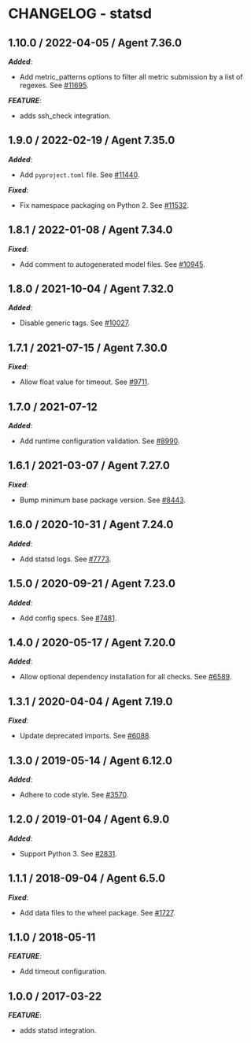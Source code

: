 # CHANGELOG - statsd

## 1.10.0 / 2022-04-05 / Agent 7.36.0

***Added***: 

* Add metric_patterns options to filter all metric submission by a list of regexes. See [#11695](https://github.com/DataDog/integrations-core/pull/11695).

***FEATURE***: 

* adds ssh_check integration.


## 1.9.0 / 2022-02-19 / Agent 7.35.0

***Added***: 

* Add `pyproject.toml` file. See [#11440](https://github.com/DataDog/integrations-core/pull/11440).

***Fixed***: 

* Fix namespace packaging on Python 2. See [#11532](https://github.com/DataDog/integrations-core/pull/11532).


## 1.8.1 / 2022-01-08 / Agent 7.34.0

***Fixed***: 

* Add comment to autogenerated model files. See [#10945](https://github.com/DataDog/integrations-core/pull/10945).


## 1.8.0 / 2021-10-04 / Agent 7.32.0

***Added***: 

* Disable generic tags. See [#10027](https://github.com/DataDog/integrations-core/pull/10027).


## 1.7.1 / 2021-07-15 / Agent 7.30.0

***Fixed***: 

* Allow float value for timeout. See [#9711](https://github.com/DataDog/integrations-core/pull/9711).


## 1.7.0 / 2021-07-12

***Added***: 

* Add runtime configuration validation. See [#8990](https://github.com/DataDog/integrations-core/pull/8990).


## 1.6.1 / 2021-03-07 / Agent 7.27.0

***Fixed***: 

* Bump minimum base package version. See [#8443](https://github.com/DataDog/integrations-core/pull/8443).


## 1.6.0 / 2020-10-31 / Agent 7.24.0

***Added***: 

* Add statsd logs. See [#7773](https://github.com/DataDog/integrations-core/pull/7773).


## 1.5.0 / 2020-09-21 / Agent 7.23.0

***Added***: 

* Add config specs. See [#7481](https://github.com/DataDog/integrations-core/pull/7481).


## 1.4.0 / 2020-05-17 / Agent 7.20.0

***Added***: 

* Allow optional dependency installation for all checks. See [#6589](https://github.com/DataDog/integrations-core/pull/6589).


## 1.3.1 / 2020-04-04 / Agent 7.19.0

***Fixed***: 

* Update deprecated imports. See [#6088](https://github.com/DataDog/integrations-core/pull/6088).


## 1.3.0 / 2019-05-14 / Agent 6.12.0

***Added***: 

* Adhere to code style. See [#3570](https://github.com/DataDog/integrations-core/pull/3570).


## 1.2.0 / 2019-01-04 / Agent 6.9.0

***Added***: 

* Support Python 3. See [#2831][1].


## 1.1.1 / 2018-09-04 / Agent 6.5.0

***Fixed***: 

* Add data files to the wheel package. See [#1727][2].


## 1.1.0 / 2018-05-11

***FEATURE***: 

* Add timeout configuration.


## 1.0.0 / 2017-03-22

***FEATURE***: 

* adds statsd integration.

[1]: https://github.com/DataDog/integrations-core/pull/2831
[2]: https://github.com/DataDog/integrations-core/pull/1727
